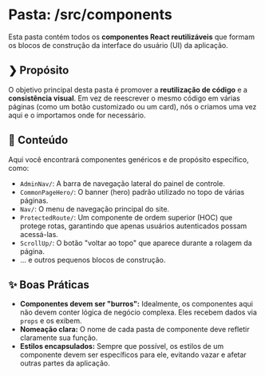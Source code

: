 # Pasta: /src/components

Esta pasta contém todos os **componentes React reutilizáveis** que formam os blocos de construção da interface do usuário (UI) da aplicação.

## ❯ Propósito

O objetivo principal desta pasta é promover a **reutilização de código** e a **consistência visual**. Em vez de reescrever o mesmo código em várias páginas (como um botão customizado ou um card), nós o criamos uma vez aqui e o importamos onde for necessário.

## 📂 Conteúdo

Aqui você encontrará componentes genéricos e de propósito específico, como:

-   `AdminNav/`: A barra de navegação lateral do painel de controle.
-   `CommonPageHero/`: O banner (hero) padrão utilizado no topo de várias páginas.
-   `Nav/`: O menu de navegação principal do site.
-   `ProtectedRoute/`: Um componente de ordem superior (HOC) que protege rotas, garantindo que apenas usuários autenticados possam acessá-las.
-   `ScrollUp/`: O botão "voltar ao topo" que aparece durante a rolagem da página.
-   ... e outros pequenos blocos de construção.

## ✨ Boas Práticas

-   **Componentes devem ser "burros":** Idealmente, os componentes aqui não devem conter lógica de negócio complexa. Eles recebem dados via `props` e os exibem.
-   **Nomeação clara:** O nome de cada pasta de componente deve refletir claramente sua função.
-   **Estilos encapsulados:** Sempre que possível, os estilos de um componente devem ser específicos para ele, evitando vazar e afetar outras partes da aplicação.
